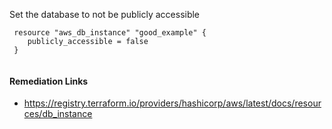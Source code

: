 
Set the database to not be publicly accessible

```hcl
 resource "aws_db_instance" "good_example" {
 	publicly_accessible = false
 }
 
```

#### Remediation Links
 - https://registry.terraform.io/providers/hashicorp/aws/latest/docs/resources/db_instance


